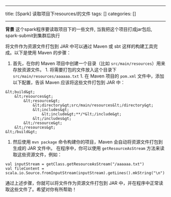 
--- 
title:  [Spark] 读取项目下resources/的文件 
tags: []
categories: [] 

---
>  
 **背景** 这个spark程序要读取项目下的一些文件, 当我把这个项目打成jar包后, spark-submit到集群后执行 


将文件作为资源文件打包到 JAR 中可以通过 Maven 或 sbt 这样的构建工具完成。以下是使用 Maven 的步骤：
1.  首先，在你的 Maven 项目中创建一个目录（比如 `src/main/resources`）用来存放资源文件。 1.  将需要打包的文件放入这个目录下 `src/main/resources/aaaaaa.txt` 1.  在 Maven 项目的 `pom.xml` 文件中，添加以下配置，告诉 Maven 应该将这些文件打包到 JAR 中： 
```
&lt;build&gt;
    &lt;resources&gt;
        &lt;resource&gt;
            &lt;directory&gt;src/main/resources&lt;/directory&gt;
            &lt;includes&gt;
                &lt;include&gt;**/*&lt;/include&gt;
            &lt;/includes&gt;
        &lt;/resource&gt;
    &lt;/resources&gt;
&lt;/build&gt;

```
1. 然后使用 `mvn package` 命令构建你的项目，Maven 会自动将资源文件打包到生成的 JAR 文件中。
在程序中，你可以使用 `getResourceAsStream` 方法来读取这些资源文件，例如：

```
val inputStream = getClass.getResourceAsStream("/aaaaaa.txt")
val fileContent = scala.io.Source.fromInputStream(inputStream).getLines().mkString("\n")

```

通过上述步骤，你就可以将文件作为资源文件打包到 JAR 中，并在程序中正常读取这些文件了。希望对你有所帮助！

